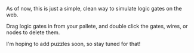 
As of now, this is just a simple, clean way to simulate logic gates on the web.

Drag logic gates in from your pallete, and double click the gates, wires, or nodes to delete them. 

I'm hoping to add puzzles soon, so stay tuned for that!
